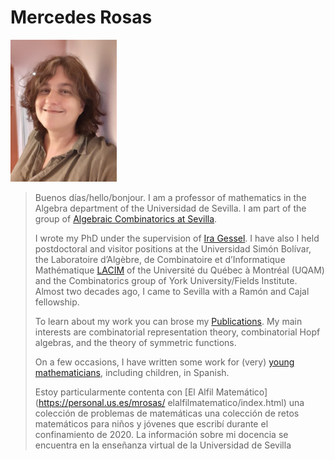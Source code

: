 
# Mercedes Rosas  
 
<img src='mrosas.jpg' width='170' >
 

> Buenos días/hello/bonjour.
> I am a professor of mathematics in the Algebra department
> of the    Universidad de Sevilla. I am part of the group of [Algebraic Combinatorics at Sevilla](./CAenSevilla.md).
> 
> I wrote my PhD under the supervision of
>  [Ira Gessel](https://people.brandeis.edu/~gessel/). 
> I have also I held postdoctoral and visitor positions at the
> Universidad Simón Bolívar, the Laboratoire d’Algèbre, de
> Combinatoire et d’Informatique Mathématique
> [LACIM](https://lacim.uqam.ca/en/home/) of the Université du
>  Québec à Montréal (UQAM) and the Combinatorics group of
> York University/Fields Institute.
> Almost two decades ago, I came to Sevilla with a Ramón
> and Cajal fellowship. 
>
>  
> To learn about my work you can brose my
> [Publications](./publications.md). My main interests are
> combinatorial representation theory, combinatorial Hopf algebras,
> and the theory of symmetric functions.
>
> On a few occasions, I have
> written some work for (very)
> [young mathematicians](./divulgacion.md), including children,
> in Spanish.
> 
> Estoy particularmente contenta con 
> [El Alfil Matemático](https://personal.us.es/mrosas/      elalfilmatematico/index.html)
> una colección de problemas de matemáticas
> una colección de retos matemáticos para niños y jóvenes que escribí
> durante el confinamiento de 2020.
> La información sobre mi docencia se encuentra en la enseñanza
> virtual de la Universidad de Sevilla 








 
